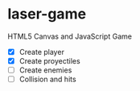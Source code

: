# laser-game
HTML5 Canvas and JavaScript Game

- [X] Create player
- [X] Create proyectiles
- [ ] Create enemies
- [ ] Collision and hits